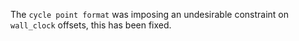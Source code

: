 The `cycle point format` was imposing an undesirable constraint on `wall_clock` offsets, this has been fixed.

